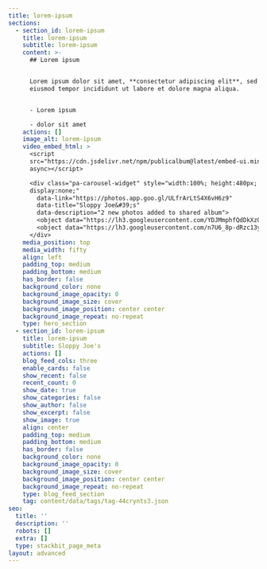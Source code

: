 ```yaml
---
title: lorem-ipsum
sections:
  - section_id: lorem-ipsum
    title: lorem-ipsum
    subtitle: lorem-ipsum
    content: >-
      ## Lorem ipsum


      Lorem ipsum dolor sit amet, **consectetur adipiscing elit**, sed do
      eiusmod tempor incididunt ut labore et dolore magna aliqua.


      - Lorem ipsum

      - dolor sit amet
    actions: []
    image_alt: lorem-ipsum
    video_embed_html: >
      <script
      src="https://cdn.jsdelivr.net/npm/publicalbum@latest/embed-ui.min.js"
      async></script>

      <div class="pa-carousel-widget" style="width:100%; height:480px;
      display:none;"
        data-link="https://photos.app.goo.gl/ULfrArLtS4X6vH6z9"
        data-title="Sloppy Joe&#39;s"
        data-description="2 new photos added to shared album">
        <object data="https://lh3.googleusercontent.com/YDJMmphfQdDkXz0qn6f_LlXrcZ0pMfaBauZcapVyKJe-L2VuHLNa7u7Hww0aeAknP4gA25Ti0uUnoTfwgrrnTlk-Qu6QNOFnLjRbpJaVR5-hNeegCYpudNyyo8i_DrB7gSnwyYeH=w1920-h1080"></object>
        <object data="https://lh3.googleusercontent.com/n7U6_8p-dRzc13yg5uE6i_u_5X1YAOY5oVWzP1I_wVeGHDgWgRwzRV-PXV12u5HMo21HR5q37dgM0mT3caxWLF3itNrJn_-z2-2BYWkVq4ddorjhjT5TSb_KN8hGs_iCXvGopwiG=w1920-h1080"></object>
      </div>
    media_position: top
    media_width: fifty
    align: left
    padding_top: medium
    padding_bottom: medium
    has_border: false
    background_color: none
    background_image_opacity: 0
    background_image_size: cover
    background_image_position: center center
    background_image_repeat: no-repeat
    type: hero_section
  - section_id: lorem-ipsum
    title: lorem-ipsum
    subtitle: Sloppy Joe's
    actions: []
    blog_feed_cols: three
    enable_cards: false
    show_recent: false
    recent_count: 0
    show_date: true
    show_categories: false
    show_author: false
    show_excerpt: false
    show_image: true
    align: center
    padding_top: medium
    padding_bottom: medium
    has_border: false
    background_color: none
    background_image_opacity: 0
    background_image_size: cover
    background_image_position: center center
    background_image_repeat: no-repeat
    type: blog_feed_section
    tag: content/data/tags/tag-44crynts3.json
seo:
  title: ''
  description: ''
  robots: []
  extra: []
  type: stackbit_page_meta
layout: advanced
---
```

